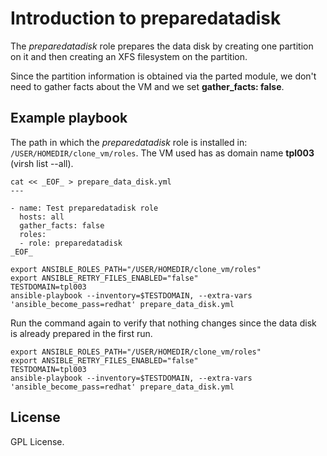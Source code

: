 # Introduction to preparedatadisk

The *preparedatadisk* role prepares the data disk by
creating one partition on it and then creating an XFS
filesystem on the partition.

Since the partition information is obtained via the parted
module, we don't need to gather facts about the VM and we
set **gather_facts: false**.

## Example playbook

The path in which the *preparedatadisk* role is installed in:
`/USER/HOMEDIR/clone_vm/roles`. The VM used has as domain name
**tpl003** (virsh list --all).

```
cat << _EOF_ > prepare_data_disk.yml
---

- name: Test preparedatadisk role
  hosts: all
  gather_facts: false
  roles:
  - role: preparedatadisk
_EOF_

export ANSIBLE_ROLES_PATH="/USER/HOMEDIR/clone_vm/roles"
export ANSIBLE_RETRY_FILES_ENABLED="false"
TESTDOMAIN=tpl003
ansible-playbook --inventory=$TESTDOMAIN, --extra-vars 'ansible_become_pass=redhat' prepare_data_disk.yml
```

Run the command again to verify that nothing changes since
the data disk is already prepared in the first run.

```
export ANSIBLE_ROLES_PATH="/USER/HOMEDIR/clone_vm/roles"
export ANSIBLE_RETRY_FILES_ENABLED="false"
TESTDOMAIN=tpl003
ansible-playbook --inventory=$TESTDOMAIN, --extra-vars 'ansible_become_pass=redhat' prepare_data_disk.yml
```

## License
GPL License.
